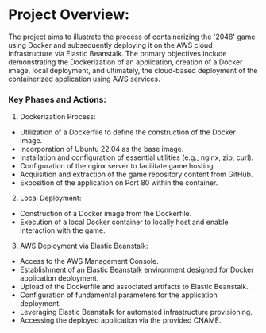 # Project Overview:
The project aims to illustrate the process of containerizing the '2048' game using Docker and subsequently deploying it on the AWS cloud infrastructure via Elastic Beanstalk. The primary objectives include demonstrating the Dockerization of an application, creation of a Docker image, local deployment, and ultimately, the cloud-based deployment of the containerized application using AWS services.

### Key Phases and Actions:

1) Dockerization Process:
- Utilization of a Dockerfile to define the construction of the Docker image.
- Incorporation of Ubuntu 22.04 as the base image.
- Installation and configuration of essential utilities (e.g., nginx, zip, curl).
- Configuration of the nginx server to facilitate game hosting.
- Acquisition and extraction of the game repository content from GitHub.
- Exposition of the application on Port 80 within the container.

2) Local Deployment:
- Construction of a Docker image from the Dockerfile.
- Execution of a local Docker container to locally host and enable interaction with the game.

3) AWS Deployment via Elastic Beanstalk:
- Access to the AWS Management Console.
- Establishment of an Elastic Beanstalk environment designed for Docker application deployment.
- Upload of the Dockerfile and associated artifacts to Elastic Beanstalk.
- Configuration of fundamental parameters for the application deployment.
- Leveraging Elastic Beanstalk for automated infrastructure provisioning.
- Accessing the deployed application via the provided CNAME.